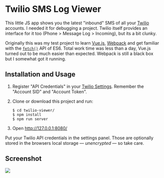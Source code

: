 # Twilio SMS Log Viewer

This little JS app shows you the latest "inbound" SMS of all your [Twilio](https://www.twilio.com/) accounts. I needed it for debugging a project. Twilio itself provides an interface for it too (Phone > Message Log > Incoming), but its a bit clunky.

Originally this was my test project to learn [Vue.js](https://vuejs.org/), [Webpack](https://webpack.js.org/) and get familiar with the [`fetch()`](https://developer.mozilla.org/en-US/docs/Web/API/Fetch_API) API of ES6. Total work time was less than a day, Vue.js turned out to be much easier than expected. Webpack is still a black box but I somewhat got it running.

## Installation and Usage

1) Register "API Credentials" in your [Twilio Settings](https://www.twilio.com/console/project/settings). Remember the "Account SID" and "Account Token".

2) Clone or download this project and run:

   ```
   $ cd twilio-viewer/
   $ npm install
   $ npm run server
   ```

3) Open http://127.0.0.1:8080/

Put your Twilio API credentials in the settings panel. Those are optionally
stored in the browsers local storage — *unencrypted* — so take care.

## Screenshot

![](https://d.pr/i/itgC2M.png)
